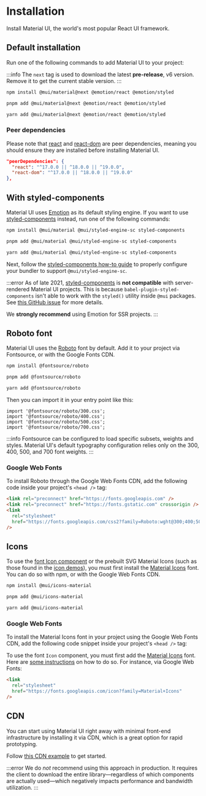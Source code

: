 # Installation

<p class="description">Install Material UI, the world's most popular React UI framework.</p>

## Default installation

Run one of the following commands to add Material UI to your project:

:::info
The `next` tag is used to download the latest <b>pre-release</b>, v6 version. Remove it to get the current stable version.
:::

<!-- #default-branch-switch -->

<codeblock storageKey="package-manager">

```bash npm
npm install @mui/material@next @emotion/react @emotion/styled
```

```bash pnpm
pnpm add @mui/material@next @emotion/react @emotion/styled
```

```bash yarn
yarn add @mui/material@next @emotion/react @emotion/styled
```

</codeblock>

### Peer dependencies

<!-- #react-peer-version -->

Please note that [react](https://www.npmjs.com/package/react) and [react-dom](https://www.npmjs.com/package/react-dom) are peer dependencies, meaning you should ensure they are installed before installing Material UI.

```json
"peerDependencies": {
  "react": "^17.0.0 || ^18.0.0 || ^19.0.0",
  "react-dom": "^17.0.0 || ^18.0.0 || ^19.0.0"
},
```

## With styled-components

Material UI uses [Emotion](https://emotion.sh/docs/introduction) as its default styling engine.
If you want to use [styled-components](https://styled-components.com/) instead, run one of the following commands:

<codeblock storageKey="package-manager">

```bash npm
npm install @mui/material @mui/styled-engine-sc styled-components
```

```bash pnpm
pnpm add @mui/material @mui/styled-engine-sc styled-components
```

```bash yarn
yarn add @mui/material @mui/styled-engine-sc styled-components
```

</codeblock>

Next, follow the [styled-components how-to guide](/material-ui/integrations/styled-components/) to properly configure your bundler to support `@mui/styled-engine-sc`.

:::error
As of late 2021, [styled-components](https://github.com/styled-components/styled-components) is **not compatible** with server-rendered Material UI projects.
This is because `babel-plugin-styled-components` isn't able to work with the `styled()` utility inside `@mui` packages.
See [this GitHub issue](https://github.com/mui/material-ui/issues/29742) for more details.

We **strongly recommend** using Emotion for SSR projects.
:::

## Roboto font

Material UI uses the [Roboto](https://fonts.google.com/specimen/Roboto) font by default.
Add it to your project via Fontsource, or with the Google Fonts CDN.

<codeblock storageKey="package-manager">

```bash npm
npm install @fontsource/roboto
```

```bash pnpm
pnpm add @fontsource/roboto
```

```bash yarn
yarn add @fontsource/roboto
```

</codeblock>

Then you can import it in your entry point like this:

```tsx
import '@fontsource/roboto/300.css';
import '@fontsource/roboto/400.css';
import '@fontsource/roboto/500.css';
import '@fontsource/roboto/700.css';
```

:::info
Fontsource can be configured to load specific subsets, weights and styles. Material UI's default typography configuration relies only on the 300, 400, 500, and 700 font weights.
:::

### Google Web Fonts

To install Roboto through the Google Web Fonts CDN, add the following code inside your project's `<head />` tag:

```html
<link rel="preconnect" href="https://fonts.googleapis.com" />
<link rel="preconnect" href="https://fonts.gstatic.com" crossorigin />
<link
  rel="stylesheet"
  href="https://fonts.googleapis.com/css2?family=Roboto:wght@300;400;500;700&display=swap"
/>
```

## Icons

To use the [font Icon component](/material-ui/icons/#icon-font-icons) or the prebuilt SVG Material Icons (such as those found in the [icon demos](/material-ui/icons/)), you must first install the [Material Icons](https://fonts.google.com/icons?icon.set=Material+Icons) font.
You can do so with npm, or with the Google Web Fonts CDN.

<codeblock storageKey="package-manager">

```bash npm
npm install @mui/icons-material
```

```bash pnpm
pnpm add @mui/icons-material
```

```bash yarn
yarn add @mui/icons-material
```

</codeblock>

### Google Web Fonts

To install the Material Icons font in your project using the Google Web Fonts CDN, add the following code snippet inside your project's `<head />` tag:

To use the font `Icon` component, you must first add the [Material Icons](https://fonts.google.com/icons?icon.set=Material+Icons) font.
Here are [some instructions](/material-ui/icons/#icon-font-icons)
on how to do so.
For instance, via Google Web Fonts:

```html
<link
  rel="stylesheet"
  href="https://fonts.googleapis.com/icon?family=Material+Icons"
/>
```

## CDN

You can start using Material UI right away with minimal front-end infrastructure by installing it via CDN, which is a great option for rapid prototyping.

<!-- #default-branch-switch -->

Follow [this CDN example](https://github.com/mui/material-ui/tree/next/examples/material-ui-via-cdn) to get started.

:::error
We do _not_ recommend using this approach in production.
It requires the client to download the entire library—regardless of which components are actually used—which negatively impacts performance and bandwidth utilization.
:::
